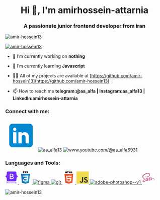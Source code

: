 <h1 align="center">Hi 👋, I'm amirhossein-attarnia</h1>
<h3 align="center">A passionate junior frontend developer from iran</h3>

<p align="left"> <img src="https://komarev.com/ghpvc/?username=amir-hossein13&label=Profile%20views&color=0e75b6&style=flat" alt="amir-hossein13" /> </p>

<p align="left"> <a href="https://github.com/ryo-ma/github-profile-trophy"><img src="https://github-profile-trophy.vercel.app/?username=amir-hossein13" alt="amir-hossein13" /></a> </p>

- 🔭 I’m currently working on **nothing**

- 🌱 I’m currently learning **Javascript**

- 👨‍💻 All of my projects are available at [https://github.com/amir-hossein13](https://github.com/amir-hossein13)

- 📫 How to reach me **telegram:@aa_alfa | instagram:aa_alfa13 | LinkedIn:amirhossein-attarnia**

<h3 align="left">Connect with me:</h3>
<p align="left">
<a href="www.linkedin.com/in/amirhossein-attarnia-2043002bb"><svg xmlns="http://www.w3.org/2000/svg" x="0px" y="0px"width="100" height="100" viewBox="0 0 48 48"><path fill="#0288D1"d="M42,37c0,2.762-2.238,5-5,5H11c-2.761,0-5-2.238-5-5V11c0-2.762,2.239-5,5-5h26c2.762,0,5,2.238,5,5V37z"></path><path fill="#FFF"d="M12 19H17V36H12zM14.485 17h-.028C12.965 17 12 15.888 12 14.499 12 13.08 12.995 12 14.514 12c1.521 0 2.458 1.08 2.486 2.499C17 15.887 16.035 17 14.485 17zM36 36h-5v-9.099c0-2.198-1.225-3.698-3.192-3.698-1.501 0-2.313 1.012-2.707 1.99C24.957 25.543 25 26.511 25 27v9h-5V19h5v2.616C25.721 20.5 26.85 19 29.738 19c3.578 0 6.261 2.25 6.261 7.274L36 36 36 36z"></path></svg></a>
<a href="https://instagram.com/aa_alfa13" target="blank"><img align="center" src="https://raw.githubusercontent.com/rahuldkjain/github-profile-readme-generator/master/src/images/icons/Social/instagram.svg" alt="aa_alfa13" height="30" width="40" /></a>
<a href="https://www.youtube.com/c/www.youtube.com/@aa_alfa6931" target="blank"><img align="center" src="https://raw.githubusercontent.com/rahuldkjain/github-profile-readme-generator/master/src/images/icons/Social/youtube.svg" alt="www.youtube.com/@aa_alfa6931" height="30" width="40" /></a>
</p>

<h3 align="left">Languages and Tools:</h3>
<p align="left"> <a href="https://getbootstrap.com" target="_blank" rel="noreferrer"> <img src="https://raw.githubusercontent.com/devicons/devicon/master/icons/bootstrap/bootstrap-plain-wordmark.svg" alt="bootstrap" width="40" height="40"/> </a> <a href="https://www.w3schools.com/css/" target="_blank" rel="noreferrer"> <img src="https://raw.githubusercontent.com/devicons/devicon/master/icons/css3/css3-original-wordmark.svg" alt="css3" width="40" height="40"/> </a> <a href="https://www.figma.com/" target="_blank" rel="noreferrer"> <img src="https://www.vectorlogo.zone/logos/figma/figma-icon.svg" alt="figma" width="40" height="40"/> </a> <a href="https://git-scm.com/" target="_blank" rel="noreferrer"> <img src="https://www.vectorlogo.zone/logos/git-scm/git-scm-icon.svg" alt="git" width="40" height="40"/> </a> <a href="https://www.w3.org/html/" target="_blank" rel="noreferrer"> <img src="https://raw.githubusercontent.com/devicons/devicon/master/icons/html5/html5-original-wordmark.svg" alt="html5" width="40" height="40"/> </a> <a href="https://developer.mozilla.org/en-US/docs/Web/JavaScript" target="_blank" rel="noreferrer"> <img src="https://raw.githubusercontent.com/devicons/devicon/master/icons/javascript/javascript-original.svg" alt="javascript" width="40" height="40"/> </a> <a href="https://www.photoshop.com/en" target="_blank" rel="noreferrer"> <img width="40" height="40" src="https://img.icons8.com/color/48/adobe-photoshop--v1.png" alt="adobe-photoshop--v1"/> </a> <a href="https://sass-lang.com" target="_blank" rel="noreferrer"> <img src="https://raw.githubusercontent.com/devicons/devicon/master/icons/sass/sass-original.svg" alt="sass" width="40" height="40"/> </a> </p>

<p><img align="center" src="https://github-readme-stats.vercel.app/api/top-langs?username=amir-hossein13&show_icons=true&locale=en&layout=compact" alt="amir-hossein13" /></p>

